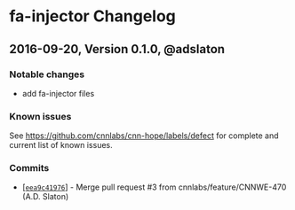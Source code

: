 # fa-injector Changelog

## 2016-09-20, Version 0.1.0, @adslaton

### Notable changes

- add fa-injector files

### Known issues

See https://github.com/cnnlabs/cnn-hope/labels/defect for complete and
current list of known issues.

### Commits

* [[`eea9c41976`](https://github.com/nodejs/node/commit/eea9c41976)] - Merge pull request #3 from cnnlabs/feature/CNNWE-470 (A.D. Slaton)
